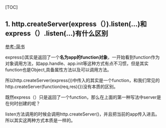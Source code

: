 [TOC]

## 1. http.createServer(express（）).listen(...)和express（）.listen(...)有什么区别 ##

[参考-简书](https://www.jianshu.com/p/aab883359dd5)

express()其实是返回了一个**名为app的function对象**，一开始看到function作为对象调用方法，如app.handle、app.init等这种方式有点不习惯，但是其实function也是Object,具备属性方法以及可以调用方法。

所以http.createServer(express())中传入的其实是一个function，和我们常见的http.createServer(function(req,res){})没有本质的区别。

既然express（）只是返回了一个function，那么在上面的第一种写法中server是在何时创建的呢？

listen方法调用的时候会调用http.createServer()，并且把当前的app传入进去。所以其实这两种方式本质是一样的。